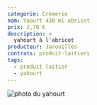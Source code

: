 ```yaml
---
categorie: Crèmerie
nom: Yaourt 430 ml abricot
prix: 2,70 €
description: >
  yahourt à l'abricot
producteur: Jarouilles
contrats: produit-laitiers
tags: 
  - produit laitier
  - yahourt
---
```


![photo du yahourt](yahourt.jpg)